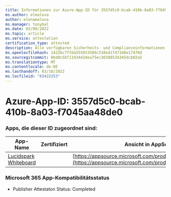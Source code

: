 ```yaml
---
title: Informationen zur Azure-App-ID für 3557d5c0-bcab-410b-8a03-f7045aa48de0
ms.author: elmalova
author: elenamalova
ms.manager: tonybal
ms.date: 03/09/2022
ms.topic: article
ms.service: attestation
certification_type: attested
description: Alle verfügbaren Sicherheits- und Complianceinformationen für 3557d5c0-bcab-410b-8a03-f7045aa48de0.
ms.openlocfilehash: 1422bc7ffda555033589c538e417473d0e17470d
ms.sourcegitcommit: 0bd8c5bf11934d14ea75ec30388534345dcb02a5
ms.translationtype: MT
ms.contentlocale: de-DE
ms.lasthandoff: 03/10/2022
ms.locfileid: "63422253"
---
```

# <a name="azure-app-id-3557d5c0-bcab-410b-8a03-f7045aa48de0"></a>Azure-App-ID: 3557d5c0-bcab-410b-8a03-f7045aa48de0


### <a name="apps-associated-with-this-id"></a>Apps, die dieser ID zugeordnet sind:
| **App-Name** | **Zertifiziert** | **Ansicht in AppSource** |
|--------------|---------------|-----------------------|
| [Lucidspark Whiteboard](https://docs.microsoft.com/microsoft-365-app-certification/forward/WA200002583) |  | [https://appsource.microsoft.com/product/office/WA200002583](https://appsource.microsoft.com/product/office/WA200002583) |

### <a name="microsoft-365-app-compliance-status"></a>Microsoft 365 App-Kompatibilitätsstatus
- Publisher Attestaton Status: Completed

